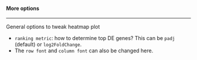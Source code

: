 ####  More options
------------------

General options to tweak heatmap plot

- `ranking metric`: how to determine top DE genes? This can be `padj`
  (default) or `log2FoldChange`.
- The `row font` and `column font` can also be changed here.

